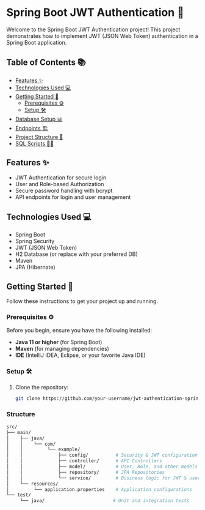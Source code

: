 # Spring Boot JWT Authentication 🚀

Welcome to the Spring Boot JWT Authentication project! This project demonstrates how to implement JWT (JSON Web Token) authentication in a Spring Boot application.

## Table of Contents 📚

- [Features ✨](#features)
- [Technologies Used 💻](#technologies-used)
- [Getting Started 🚀](#getting-started)
  - [Prerequisites ⚙️](#prerequisites)
  - [Setup 🛠️](#setup)
- [Database Setup 📊](#database-setup)
- [Endpoints 🏗️](#endpoints)
- [Project Structure 📂](#project-structure)
- [SQL Scripts 🧑‍💻](#sql-scripts)

## Features ✨

- JWT Authentication for secure login
- User and Role-based Authorization
- Secure password handling with bcrypt
- API endpoints for login and user management

## Technologies Used 💻

- Spring Boot
- Spring Security
- JWT (JSON Web Token)
- H2 Database (or replace with your preferred DB)
- Maven
- JPA (Hibernate)

## Getting Started 🚀

Follow these instructions to get your project up and running.

### Prerequisites ⚙️

Before you begin, ensure you have the following installed:

- **Java 11 or higher** (for Spring Boot)
- **Maven** (for managing dependencies)
- **IDE** (IntelliJ IDEA, Eclipse, or your favorite Java IDE)

### Setup 🛠️

1. Clone the repository:
   ```bash
   git clone https://github.com/your-username/jwt-authentication-springboot.git

### Structure
 ```bash
src/
 ├── main/
 │    ├── java/
 │    │    └── com/
 │    │         └── example/
 │    │             ├── config/          # Security & JWT configuration
 │    │             ├── controller/      # API Controllers
 │    │             ├── model/           # User, Role, and other models
 │    │             ├── repository/      # JPA Repositories
 │    │             └── service/         # Business logic for JWT & user management
 │    └── resources/
 │         └── application.properties    # Application configurations
 └── test/
      └── java/                         # Unit and integration tests

